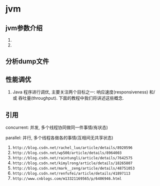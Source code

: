 #   jvm
##  jvm参数介绍
1.
2.
##  分析dump文件
##  性能调优
1.   Java 程序进行调优, 主要关注两个目标之一: 响应速度(responsiveness) 和/或 吞吐量(throughput). 下面的教程中我们将讲述这些概念.
##  引用
concurrent: 并发, 多个线程协同做同一件事情(有状态)

parallel: 并行, 多个线程各做各的事情(互相间无共享状态)
1.  `http://blog.csdn.net/rachel_luo/article/details/8920596`
2.  `http://blog.csdn.net/wp500/article/details/8964003`
3.  `http://blog.csdn.net/raintungli/article/details/7642575`
4.  `http://blog.csdn.net/kimylrong/article/details/18265807`
5.  `http://blog.csdn.net/mark__zeng/article/details/48751053`
6.  `http://blog.csdn.net/renfufei/article/details/41897113`
7.  `http://www.cnblogs.com/m13321169565/p/6406946.html`